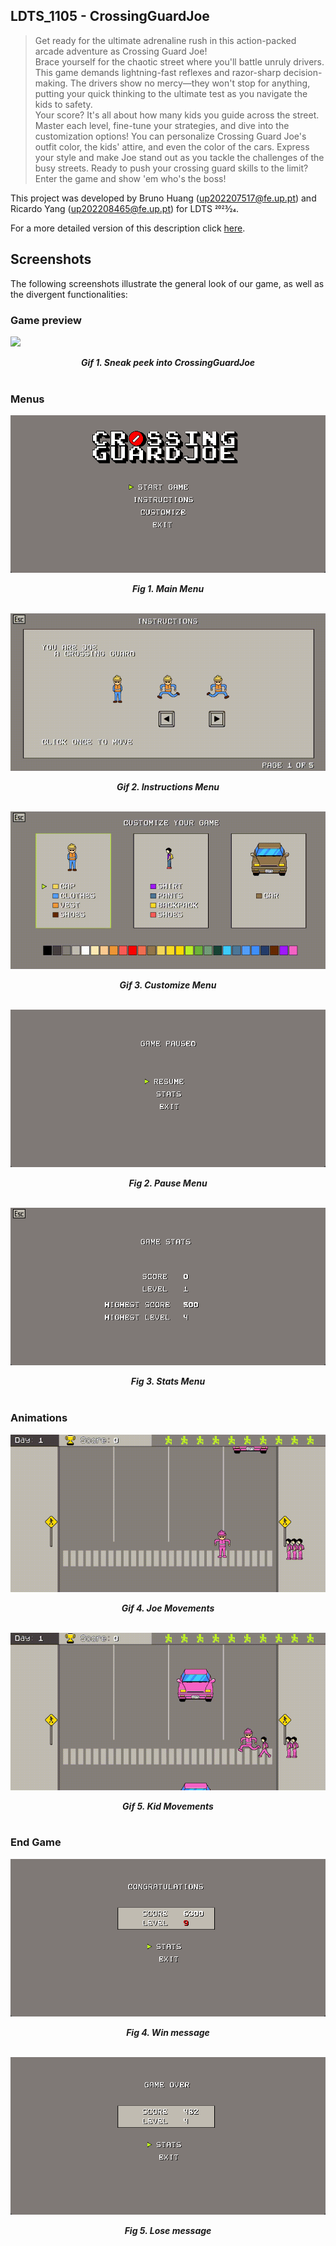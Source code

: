 ## LDTS_1105 - CrossingGuardJoe

> Get ready for the ultimate adrenaline rush in this action-packed arcade adventure as Crossing Guard Joe!  
> Brace yourself for the chaotic street where you'll battle unruly drivers.  
> This game demands lightning-fast reflexes and razor-sharp decision-making. The drivers show no mercy—they won't stop for anything, putting your quick thinking to the ultimate test as you navigate the kids to safety.  
> Your score? It's all about how many kids you guide across the street. Master each level, fine-tune your strategies, and dive into the customization options!
> You can personalize Crossing Guard Joe's outfit color, the kids' attire, and even the color of the cars. Express your style and make Joe stand out as you tackle the challenges of the busy streets.
> Ready to push your crossing guard skills to the limit?  
> Enter the game and show 'em who's the boss!

This project was developed by Bruno Huang (up202207517@fe.up.pt) and Ricardo Yang (up202208465@fe.up.pt) for LDTS 2023⁄24.

For a more detailed version of this description click [here](./docs/README.md).

## Screenshots

The following screenshots illustrate the general look of our game, as well as the divergent functionalities:

### Game preview
![](docs/images/Game_Preview.gif)
<p align="center" justify="center">
<b><i>Gif 1. Sneak peek into CrossingGuardJoe</i></b>
<br>
<br />

### Menus
![](docs/images/menu/Menu.png)
<p align="center" justify="center">
<b><i>Fig 1. Main Menu</i></b>
<br>
<br />

![](docs/images/menu/Instructions.gif)
<p align="center" justify="center">
<b><i>Gif 2. Instructions Menu</i></b>
<br>
<br />

![](docs/images/menu/Customize.gif)
<p align="center" justify="center">
<b><i>Gif 3. Customize Menu</i></b>
<br>
<br />

![](docs/images/menu/Pause.png)
<p align="center" justify="center">
<b><i>Fig 2. Pause Menu</i></b>
<br>
<br />

![](docs/images/menu/Stats.png)
<p align="center" justify="center">
<b><i>Fig 3. Stats Menu</i></b>
<br>
<br />

### Animations

![](docs/images/ingame/Joe.gif)
<p align="center" justify="center">
<b><i>Gif 4. Joe Movements</i></b>
<br>
<br />

![](docs/images/ingame/Kid.gif)
<p align="center" justify="center">
<b><i>Gif 5. Kid Movements</i></b>
<br>
<br />

### End Game

![](docs/images/menu/Win.png)
<p align="center" justify="center">
<b><i>Fig 4. Win message</i></b>
<br>
<br />

![](docs/images/menu/Lose.png)
<p align="center" justify="center">
<b><i>Fig 5. Lose message</i></b>
<br>
<br />